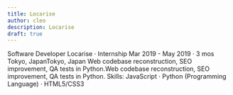```yaml
---
title: Locarise
author: cleo
description: Locarise
draft: true
---
```


Software Developer
Locarise · Internship
Mar 2019 - May 2019 · 3 mos
Tokyo, JapanTokyo, Japan
Web codebase reconstruction, SEO improvement, QA tests in Python.Web codebase reconstruction, SEO improvement, QA tests in Python.
Skills: JavaScript · Python (Programming Language) · HTML5/CSS3
